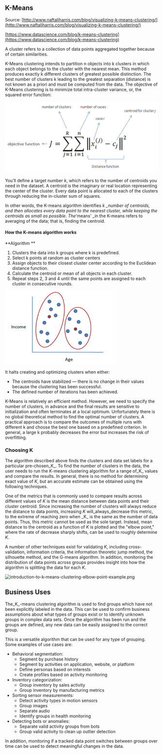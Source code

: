 ## K-Means

Source: [http://www.naftaliharris.com/blog/visualizing-k-means-clustering/](http://www.naftaliharris.com/blog/visualizing-k-means-clustering/)

[https://www.datascience.com/blog/k-means-clustering](https://www.datascience.com/blog/k-means-clustering)

A cluster refers to a collection of data points aggregated together because of certain similarities.

K-Means clustering intends to partition n objects into k clusters in which each object belongs to the cluster with the nearest mean. This method produces exactly k different clusters of greatest possible distinction. The best number of clusters k leading to the greatest separation \(distance\) is not known as a priori and must be computed from the data. The objective of K-Means clustering is to minimize total intra-cluster variance, or, the squared error function:

![](/assets/kmeans.png)

You’ll define a target number _k_, which refers to the number of centroids you need in the dataset. A centroid is the imaginary or real location representing the center of the cluster. Every data point is allocated to each of the clusters through reducing the in-cluster sum of squares.

In other words, the K-means algorithm identifies _k \_number of centroids, and then allocates every data point to the nearest cluster, while keeping the centroids as small as possible. The_‘means’ \_in the K-means refers to averaging of the data; that is, finding the centroid.

#### **How the K-means algorithm works**

**Algorithm        **

1. Clusters the data into k groups where k  is predefined.
2. Select k points at random as cluster centers
3. Assign objects to their closest cluster center according to the Euclidean distance function.
4. Calculate the centroid or mean of all objects in each cluster.
5. Repeat steps 2, 3 and 4 until the same points are assigned to each cluster in consecutive rounds.

![](/assets/k-means1.png)

It halts creating and optimizing clusters when either:

* The centroids have stabilized — there is no change in their values because the clustering has been successful.
* The defined number of iterations has been achieved.

K-Means is relatively an efficient method. However, we need to specify the number of clusters, in advance and the final results are sensitive to initialization and often terminates at a local optimum. Unfortunately there is no global theoretical method to find the optimal number of clusters. A practical approach is to compare the outcomes of multiple runs with different k and choose the best one based on a predefined criterion. In general, a large k probably decreases the error but increases the risk of overfitting.

### Choosing K

The algorithm described above finds the clusters and data set labels for a particular pre-chosen_K_. To find the number of clusters in the data, the user needs to run the _K_-means clustering algorithm for a range of_K_ values and compare the results. In general, there is no method for determining exact value of _K_, but an accurate estimate can be obtained using the following techniques.

One of the metrics that is commonly used to compare results across different values of _K_ is the mean distance between data points and their cluster centroid. Since increasing the number of clusters will always reduce the distance to data points, increasing _K_ will_always\_decrease this metric, to the extreme of reaching zero when \_K_ is the same as the number of data points. Thus, this metric cannot be used as the sole target. Instead, mean distance to the centroid as a function of _K_ is plotted and the "elbow point," where the rate of decrease sharply shifts, can be used to roughly determine _K_.

A number of other techniques exist for validating _K_, including cross-validation, information criteria, the information theoretic jump method, the silhouette method, and the G-means algorithm. In addition, monitoring the distribution of data points across groups provides insight into how the algorithm is splitting the data for each _K_.

![](https://www.datascience.com/hs-fs/hubfs/Blog/introduction-to-k-means-clustering-elbow-point-example.png?width=760&height=411&name=introduction-to-k-means-clustering-elbow-point-example.png "introduction-to-k-means-clustering-elbow-point-example.png")

## Business Uses

The_K_-means clustering algorithm is used to find groups which have not been explicitly labeled in the data. This can be used to confirm business assumptions about what types of groups exist or to identify unknown groups in complex data sets. Once the algorithm has been run and the groups are defined, any new data can be easily assigned to the correct group.

This is a versatile algorithm that can be used for any type of grouping. Some examples of use cases are:

* Behavioral segmentation:
  * Segment by purchase history
  * Segment by activities on application, website, or platform
  * Define personas based on interests
  * Create profiles based on activity monitoring
* Inventory categorization:
  * Group inventory by sales activity
  * Group inventory by manufacturing metrics
* Sorting sensor measurements:
  * Detect activity types in motion sensors
  * Group images
  * Separate audio
  * Identify groups in health monitoring
* Detecting bots or anomalies:
  * Separate valid activity groups from bots
  * Group valid activity to clean up outlier detection

In addition, monitoring if a tracked data point switches between groups over time can be used to detect meaningful changes in the data.

